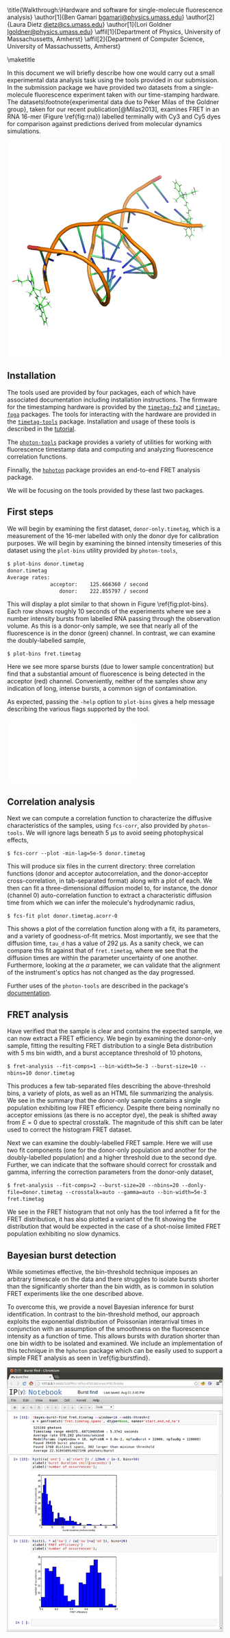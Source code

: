 \title{Walkthrough:\\Hardware and software for single-molecule fluorescence analysis}
\author[1]{Ben Gamari <bgamari@physics.umass.edu>}
\author[2]{Laura Dietz <dietz@cs.umass.edu>}
\author[1]{Lori Goldner <lgoldner@physics.umass.edu>}
\affil[1]{Department of Physics, University of Massachussetts, Amherst}
\affil[2]{Department of Computer Science, University of Massachussetts, Amherst}

\maketitle

In this document we will briefly describe how one would carry out a
small experimental data analysis task using the tools provided in our
submission.  In the submission package we have provided two datasets
from a single-molecule fluorescence experiment taken with our
time-stamping hardware. The datasets\footnote{experimental data due to
Peker Milas of the Goldner group}, taken for our recent
publication[@Milas2013], examines FRET in an RNA 16-mer (Figure
\ref{fig:rna}) labelled terminally with Cy3 and Cy5 dyes for
comparison against predictions derived from molecular dynamics
simulations.

![The RNA 16-mer under study](rna.png)

## Installation

The tools used are provided by four packages, each of which have
associated documentation including installation instructions. The
firmware for the timestamping hardware is provided by the
[`timetag-fx2`][timetag-fx2] and [`timetag-fpga`][timetag-fpga]
packages. The tools for interacting with the hardware are provided in
the [`timetag-tools`][timetag-tools] package. Installation and usage
of these tools is described in the [tutorial][timetag-tutorial].

The [`photon-tools`][photon-tools] package provides a variety of
utilities for working with fluorescence timestamp data and computing
and analyzing fluorescence correlation functions.

Finnally, the [`hphoton`][hphoton] package provides an end-to-end FRET
analysis package.

We will be focusing on the tools provided by these last two packages.

[timetag-tools]: http://github.com/bgamari/timetag-tools
[timetag-fx2]: http://github.com/bgamari/timetag-fx2
[timetag-fpga]: http://github.com/bgamari/timetag-fpga
[photon-tools]: http://github.com/bgamari/photon-tools
[hphoton]: http://github.com/bgamari/hphoton
[timetag-tutorial]: http://goldnerlab.physics.umass.edu/wiki/FpgaTimeTagger?action=AttachFile&do=view&target=construction.pdf

## First steps

We will begin by examining the first dataset, `donor-only.timetag`,
which is a measurement of the 16-mer labelled with only the donor dye
for calibration purposes. We will begin by examining the binned
intensity timeseries of this dataset using the `plot-bins` utility
provided by `photon-tools`,

    $ plot-bins donor.timetag
    donor.timetag
    Average rates:
                  acceptor:    125.666360 / second
                     donor:    222.855797 / second

This will display a plot similar to that shown in Figure
\ref{fig:plot-bins}. Each row shows roughly 10 seconds of the
experiments where we see a number intensity bursts from labelled RNA
passing through the observation volume. As this is a donor-only
sample, we see that nearly all of the fluorescence is in the donor
(green) channel. In contrast, we can examine the doubly-labelled sample,

    $ plot-bins fret.timetag

Here we see more sparse bursts (due to lower sample concentration) but
find that a substantial amount of fluorescence is being detected in
the acceptor (red) channel. Conveniently, neither of the samples show
any indication of long, intense bursts, a common sign of
contamination.

As expected, passing the `-­help` option to `plot-bins` gives a
help message describing the various flags supported by the tool.

![Bin timeseries showing roughly two minutes of the donor-only dataset\label{fig:plot-bins}.](example/plot-bins.pdf)

## Correlation analysis

Next we can compute a correlation function to characterize the
diffusive characteristics of the samples, using
`fcs-corr`, also provided by `photon-tools`. We will ignore lags
beneath 5 µs to avoid seeing photophysical effects,

    $ fcs-corr --plot -­min-lag=5e-5 donor.timetag

This will produce six files in the current directory: three
correlation functions (donor and acceptor autocorrelation, and the
donor-acceptor cross-correlation, in tab-separated format) along with
a plot of each. We then can fit a three-dimensional diffusion model
to, for instance, the donor (channel 0) auto-correlation function to
extract a characteristic diffusion time from which we can infer the
molecule's hydrodynamic radius,

    $ fcs-fit ­­plot donor.timetag.acorr-0

This shows a plot of the correlation function along with a fit, its
parameters, and a variety of goodness-of-fit metrics. Most
importantly, we see that the diffusion time, `tau_d` has a value of
292 μs. As a sanity check, we can compare this fit against that of
`fret.timetag`, where we see that the diffusion times are within the
parameter uncertainty of one another. Furthermore, looking at the $α$
parameter, we can validate that the alignment of the instrument's
optics has not changed as the day progressed.

Further uses of the `photon-tools` are described in the package's
[documentation][photon-tools docs].

[photon-tools docs]: http://www.github.com/bgamari/photon-tools/blob/master/readme.mkd

## FRET analysis

Have verified that the sample is clear and contains the expected
sample, we can now extract a FRET efficiency. We begin by examining
the donor-only sample, fitting the resulting FRET distribution to a
single Beta distribution with 5 ms bin width, and a burst acceptance
threshold of 10 photons,

    $ fret-analysis --fit-comps=1 --bin-width=5e-3 --burst-size=10 --nbins=10 donor.timetag

This produces a few tab-separated files describing the
above-threshold bins, a variety of plots, as well as an HTML file
summarizing the analysis. We see in the summary that the donor-only
sample contains a single population exhibiting low FRET
efficiency. Despite there being nominally no acceptor emissions (as
there is no acceptor dye), the peak is shifted away from $E=0$ due to
spectral crosstalk. The magnitude of this shift can be later used to
correct the histogram FRET dataset.

Next we can examine the doubly-labelled FRET sample. Here we will use
two fit components (one for the donor-only population and another for
the doubly-labelled population) and a higher threshold due to the
second dye. Further, we can indicate that the software should correct
for crosstalk and gamma, inferring the correction parameters from the
donor-only dataset,

    $ fret-analysis --fit-comps=2 --burst-size=20 --nbins=20 --donly-file=donor.timetag --crosstalk=auto --gamma=auto --bin-width=5e-3 fret.timetag

We see in the FRET histogram that not only has the tool inferred a fit
for the FRET distribution, it has also plotted a variant of the fit
showing the distribution that would be expected in the case of a
shot-noise limited FRET population exhibiting no slow dynamics.

## Bayesian burst detection

While sometimes effective, the bin-threshold technique imposes an
arbitrary timescale on the data and there struggles to isolate bursts
shorter than the significantly shorter than the bin width, as is
common in solution FRET experiments like the one described above.

To overcome this, we provide a novel Bayesian inference for burst
identification. In contrast to the bin-threshold method, our approach
exploits the exponential distribution of Poissonian interarrival times
in conjunction with an assumption of the smoothness on the
fluorescence intensity as a function of time. This allows bursts with
duration shorter than one bin width to be isolated and examined. We
include an implementation of this technique in the `hphoton` package
which can be easily used to support a simple FRET analysis as seen in
\ref{fig:burstfind}.

![An IPython notebook session showing the easy integration between tools provided in the submission.\label{fig:burstfind}](burstfind.png)

